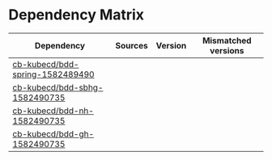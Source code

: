 # Dependency Matrix

Dependency | Sources | Version | Mismatched versions
---------- | ------- | ------- | -------------------
[cb-kubecd/bdd-spring-1582489490](https://github.com/cb-kubecd/bdd-spring-1582489490.git) |  | []() | 
[cb-kubecd/bdd-sbhg-1582490735](https://github.com/cb-kubecd/bdd-sbhg-1582490735.git) |  | []() | 
[cb-kubecd/bdd-nh-1582490735](https://github.com/cb-kubecd/bdd-nh-1582490735.git) |  | []() | 
[cb-kubecd/bdd-gh-1582490735](https://github.com/cb-kubecd/bdd-gh-1582490735.git) |  | []() | 
